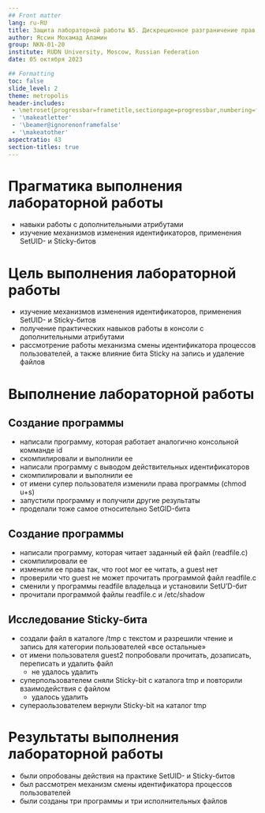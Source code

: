```yaml
---
## Front matter
lang: ru-RU
title: Защита лабораторной работы №5. Дискреционное разграничение прав в Linux. Исследование влияния дополнительных атрибутов.
author: Яссин Мохамад Аламин
group: NKN-01-20
institute: RUDN University, Moscow, Russian Federation
date: 05 октября 2023

## Formatting
toc: false
slide_level: 2
theme: metropolis
header-includes: 
 - \metroset{progressbar=frametitle,sectionpage=progressbar,numbering=fraction}
 - '\makeatletter'
 - '\beamer@ignorenonframefalse'
 - '\makeatother'
aspectratio: 43
section-titles: true
---
```


# Прагматика выполнения лабораторной работы

- навыки работы с дополнительными атрибутами
- изучение механизмов изменения идентификаторов, применения SetUID- и Sticky-битов

# Цель выполнения лабораторной работы

- изучение механизмов изменения идентификаторов, применения SetUID- и Sticky-битов
- получение практических навыков работы в консоли с дополнительными атрибутами
- рассмотрение работы механизма смены идентификатора процессов пользователей, а также влияние бита Sticky на запись и удаление файлов

#  Выполнение лабораторной работы

## Создание программы

- написали программу, которая работает аналогично консольной комманде id
- скомпилировали и выполнили ее
- написали программу с выводом действительных идентификаторов
- скомпилировали и выполнили ее
- от имени супер пользователя изменили права программы (chmod u+s)
- запустили программу и получили другие результаты
- проделали тоже самое относительно SetGID-бита

## Создание программы

- написали программу, которая читает заданный ей файл (readfile.c)
- скомпилировали ее
- изменили ее права так, что root мог ее читать, а guest нет
- проверили что guest не может прочитать программой файл readfile.c
- сменили у программы readfile владельца и установили SetU’D-бит
- прочитали программой файлы readfile.c и /etc/shadow

## Исследование Sticky-бита

- создали файл в каталоге /tmp с текстом и разрешили чтение и запись для категории пользователей «все остальные»
- от имени пользователя guest2 попробовали прочитать, дозаписать, переписать и удалить файл
  - не удалось удалить
- суперпользователем сняли Sticky-bit с каталога tmp и повторили взаимодействия с файлом
  - удалось удалить
- супераользователем вернули Sticky-bit на каталог tmp

# Результаты выполнения лабораторной работы

- были опробованы действия на практике SetUID- и Sticky-битов
- был рассмотрен механизм смены идентификатора процессов пользователей
- были созданы три программы и три исполнительных файлов
